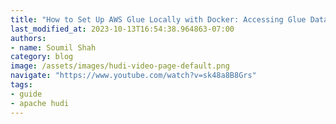 ```yaml
---
title: "How to Set Up AWS Glue Locally with Docker: Accessing Glue Database & Table in Your LocalEnvironment"
last_modified_at: 2023-10-13T16:54:38.964863-07:00
authors:
- name: Soumil Shah
category: blog
image: /assets/images/hudi-video-page-default.png
navigate: "https://www.youtube.com/watch?v=sk48a8B8Grs"
tags:
- guide
- apache hudi
---
```

